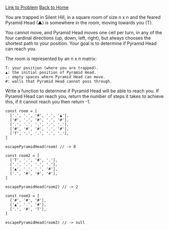 [Link to Problem](https://www.halloween.dev/en/retos/2024/5)
[Back to Home]()

You are trapped in Silent Hill, in a square room of size n x n and the feared Pyramid Head (▲) is somewhere in the room, moving towards you (T).

You cannot move, and Pyramid Head moves one cell per turn, in any of the four cardinal directions (up, down, left, right), but always chooses the shortest path to your position. Your goal is to determine if Pyramid Head can reach you.

The room is represented by an n x n matrix:

    T: your position (where you are trapped).
    ▲: the initial position of Pyramid Head.
    .: empty spaces where Pyramid Head can move.
    #: walls that Pyramid Head cannot pass through.

Write a function to determine if Pyramid Head will be able to reach you. If Pyramid Head can reach you, return the number of steps it takes to achieve this, if it cannot reach you then return -1.

```
const room = [
  ['.', '.', '#', '.', '▲'],
  ['#', '.', '#', '.', '#'],
  ['.', '.', '.', '.', '.'],
  ['#', '#', '#', '.', '#'],
  ['T', '.', '.', '.', '.'],
]

escapePyramidHead(room) // -> 8

const room2 = [
  ['T', '.', '#', '.'],
  ['.', '.', '.', '.'],
  ['▲', '.', '.', '#'],
  ['.', '#', '#', '#'],
]

escapePyramidHead(room2) // -> 2

const room3 = [
  ['#', '#', '#'],
  ['▲', '.', '#'],
  ['.', '#', 'T'],
]

escapePyramidHead(room3) // -> null
```

